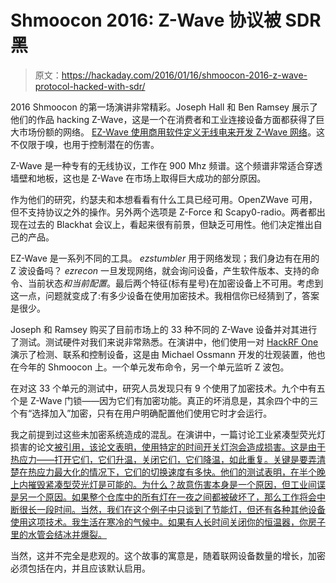 # Shmoocon 2016: Z-Wave 协议被 SDR 黑

> 原文：<https://hackaday.com/2016/01/16/shmoocon-2016-z-wave-protocol-hacked-with-sdr/>

2016 Shmoocon 的第一场演讲非常精彩。Joseph Hall 和 Ben Ramsey 展示了他们的作品 hacking Z-Wave，这是一个在消费者和工业连接设备方面都获得了巨大市场份额的网络。 [EZ-Wave 使用商用软件定义无线电来开发 Z-Wave 网络](https://github.com/AFITWiSec/EZ-Wave)。这不仅限于嗅，也用于控制潜在的伤害。

Z-Wave 是一种专有的无线协议，工作在 900 Mhz 频谱。这个频谱非常适合穿透墙壁和地板，这也是 Z-Wave 在市场上取得巨大成功的部分原因。

作为他们的研究，约瑟夫和本想看看有什么工具已经可用。OpenZWave 可用，但不支持协议之外的操作。另外两个选项是 Z-Force 和 Scapy0-radio。两者都出现在过去的 Blackhat 会议上，看起来很有前景，但缺乏可用性。他们决定推出自己的产品。

EZ-Wave 是一系列不同的工具。 *ezstumbler* 用于网络发现；我们身边有在用的 Z 波设备吗？ *ezrecon* 一旦发现网络，就会询问设备，产生软件版本、支持的命令、当前状态*和当前配置*。最后两个特征(标有星号)在加密设备上不可用。考虑到这一点，问题就变成了:有多少设备在使用加密技术。我相信你已经猜到了，答案是很少。

Joseph 和 Ramsey 购买了目前市场上的 33 种不同的 Z-Wave 设备并对其进行了测试。测试硬件对我们来说非常熟悉。在演讲中，他们使用一对 [HackRF One](https://greatscottgadgets.com/hackrf/) 演示了检测、联系和控制设备，这是由 Michael Ossmann 开发的壮观装置，他也在今年的 Shmoocon 上。一个单元发布命令，另一个单元监听 Z 波包。

在对这 33 个单元的测试中，研究人员发现只有 9 个使用了加密技术。九个中有五个是 Z-Wave 门锁——因为它们有加密功能。真正的坏消息是，其余四个中的三个有“选择加入”加密，只有在用户明确配置他们使用它时才会运行。

我之前提到过这些未加密系统造成的混乱。在演讲中，一篇讨论工业紧凑型荧光灯损害的论文[被引用，该论文表明，使用特定的时间开关灯泡会造成损害。这是由于热应力——打开它们，它们升温，关闭它们，它们降温，如此重复。关键是要弄清楚在热应力最大化的情况下，它们的切换速度有多快。他们的测试表明，在半个晚上内摧毁紧凑型荧光灯是可能的。为什么？故意伤害本身是一个原因，但工业间谍是另一个原因。如果整个仓库中的所有灯在一夜之间都被破坏了，那么工作将会中断很长一段时间。当然，我们在这个例子中只谈到了节能灯，但还有各种其他设备使用这项技术。我生活在寒冷的气候中。如果有人长时间关闭你的恒温器，你房子里的水管会结冰并爆裂。](http://c.ymcdn.com/sites/www.atmae.org/resource/resmgr/articles/speziamaximizingcfl051511.pdf)

当然，这并不完全是悲观的。这个故事的寓意是，随着联网设备数量的增长，加密必须包括在内，并且应该默认启用。